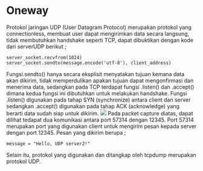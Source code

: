 # Oneway
Protokol jaringan UDP (User Datagram Protocol) merupakan protokol yang connectionless, membuat user dapat mengirimkan data secara langsung, tidak membutuhkan handshake seperti TCP, dapat dibuktikan dengan kode dari serverUDP berikut ;
```
server_socket.recvfrom(1024)
server_socket.sendto(message.encode('utf-8'), client_address)
```
Fungsi.sendto() hanya secara eksplisit menyatakan tujuan kemana data akan dikirim, tidak memperdulikan apakan tujuan dapat mengonfirmasi dan menerima data, sedangkan pada TCP terdapat fungsi .listen() dan .accept() dimana kedua fungsi ini dibutuhkan untuk melakukan handshake. Fungsi .listen() digunakan pada tahap SYN (synchronize) antara client dan server sedangkan .accept() digunakan pada tahap ACK (acknowledge) yang berarti data sudah siap untuk dikirim.
<img src="https://i.imgur.com/qIaJIXk.jpeg">
Pada packet capture diatas, dapat dilihat tedapat dua komunikasi antara port 57314 dengan 12345. Port 57314 merupakan port yang digunakan client untuk mengirim pesan kepada server dengan port 12345. Pesan yang dikirim berupa ;
```
message = "Hello, UDP server2!"
```
Selain itu, protokol yang digunakan dan ditangkap oleh tcpdump merupakan protokol UDP.